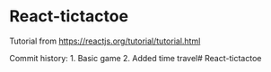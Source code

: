 # React-tictactoe

Tutorial from https://reactjs.org/tutorial/tutorial.html

Commit history: 
    1. Basic game
    2. Added time travel#   R e a c t - t i c t a c t o e  
 